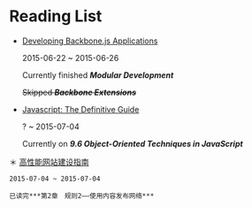 # Reading List

* [Developing Backbone.js Applications](http://addyosmani.github.io/backbone-fundamentals/)
    
    2015-06-22 ~ 2015-06-26

    Currently finished ***Modular Development***

    ~~Skipped ***Backbone Extensions***~~

* [Javascript: The Definitive Guide](http://www.amazon.cn/JavaScript-The-Definitive-Guide-Flanagan-David/dp/0596805527/ref=sr_1_1?s=books&ie=UTF8&qid=1435031067&sr=1-1&keywords=javascript+the+definitive+guide)

    ? ~ 2015-07-04

    Currently on ***9.6 Object-Oriented Techniques in JavaScript***

＊ [高性能网站建设指南](http://product.dangdang.com/23698388.html)

    2015-07-04 ~ 2015-07-04

    已读完***第2章　规则2——使用内容发布网络***